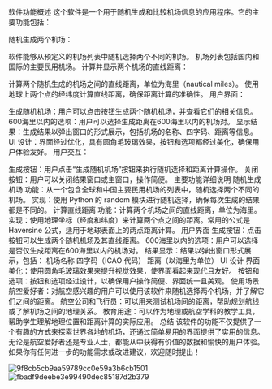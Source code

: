 软件功能概述
这个软件是一个用于随机生成和比较机场信息的应用程序。它的主要功能包括：

随机生成两个机场：

软件能够从预定义的机场列表中随机选择两个不同的机场。
机场列表包括国内和国际的主要民用机场。
计算并显示两个机场的直线距离：

计算两个随机生成的机场之间的直线距离，单位为海里（nautical miles）。
使用地球上两个点的经纬度计算直线距离，确保距离计算的准确性。
用户界面：

生成随机机场：用户可以点击按钮生成两个随机机场，并查看它们的相关信息。
600海里以内的选项：用户可以选择生成距离在600海里以内的机场对。
显示结果：生成结果以弹出窗口的形式展示，包括机场的名称、四字码、距离等信息。
UI 设计：界面经过优化，具有圆角毛玻璃效果，按钮和选项都经过美化，确保用户体验友好。
用户交互：

生成按钮：用户点击“生成随机机场”按钮来执行随机选择和距离计算操作。
关闭按钮：用户可以关闭结果窗口或主窗口，操作简便。
主要功能详细说明
随机生成机场
功能：从一个包含全球和中国主要民用机场的列表中，随机选择两个不同的机场。
实现：使用 Python 的 random 模块进行随机选择，确保每次生成的结果都是不同的。
计算直线距离
功能：计算两个机场之间的直线距离，单位为海里。
实现：使用地理坐标（经度和纬度）来计算两个点之间的距离。常用的公式是 Haversine 公式，适用于地球表面上的两点距离计算。
用户界面
生成按钮：点击按钮可以生成两个随机机场及其直线距离。
600海里以内的选项：用户可以选择是否仅生成距离在600海里以内的机场对。
结果显示：结果以弹出窗口形式展示，包括：
机场名称
四字码（ICAO 代码）
距离（以海里为单位）
UI 设计
界面美化：使用圆角毛玻璃效果来提升视觉效果，使界面看起来现代且友好。
按钮和选项：按钮和选项经过设计，以确保用户操作简便、界面统一且美观。
使用场景
航空爱好者：对航空感兴趣的用户可以使用该软件来随机选择两个机场，并了解它们之间的距离。
航空公司和飞行员：可以用来测试机场间的距离，帮助规划航线或了解机场之间的地理关系。
教育用途：可以作为地理或航空学科的教学工具，帮助学生理解地理位置和距离计算的实际应用。
总结
该软件的功能不仅提供了一个有趣的方式来探索世界各地的机场，还通过简单易用的界面提供了实用的信息。无论是航空爱好者还是专业人士，都能从中获得有价值的数据和愉快的用户体验。如果你有任何进一步的功能需求或改进建议，欢迎随时提出！


![9f8cb5cb9aa59789cc0e59a3b6cb1501](https://github.com/user-attachments/assets/fb90618e-1ec1-4e43-9f53-c50df06207a0)
![fbadf9deebe3e99490dec85187d2b379](https://github.com/user-attachments/assets/cc87e0a3-e83a-4864-a895-5775603479c5)











